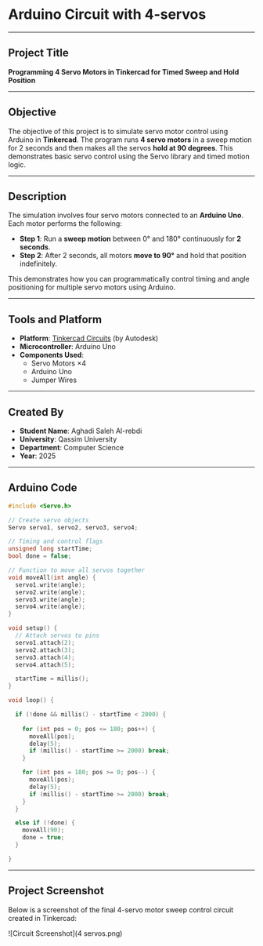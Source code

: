 # Arduino Circuit with 4-servos 

---

## Project Title  
**Programming 4 Servo Motors in Tinkercad for Timed Sweep and Hold Position**

---

## Objective  
The objective of this project is to simulate servo motor control using Arduino in **Tinkercad**. The program runs **4 servo motors** in a sweep motion for 2 seconds and then makes all the servos **hold at 90 degrees**. This demonstrates basic servo control using the Servo library and timed motion logic.

---

## Description  
The simulation involves four servo motors connected to an **Arduino Uno**. Each motor performs the following:

- **Step 1**: Run a **sweep motion**  between 0° and 180° continuously for **2 seconds**.
- **Step 2**: After 2 seconds, all motors **move to 90°** and hold that position indefinitely.

This demonstrates how you can programmatically control timing and angle positioning for multiple servo motors using Arduino.

---

## Tools and Platform  
- **Platform**: [Tinkercad Circuits](https://www.tinkercad.com) (by Autodesk)  
- **Microcontroller**: Arduino Uno  
- **Components Used**:
  - Servo Motors ×4  
  - Arduino Uno    
  - Jumper Wires  

---

## Created By  
- **Student Name**: Aghadi Saleh Al-rebdi  
- **University**: Qassim University  
- **Department**: Computer Science  
- **Year**: 2025  

---

## Arduino Code

```cpp
#include <Servo.h>

// Create servo objects
Servo servo1, servo2, servo3, servo4;

// Timing and control flags
unsigned long startTime;
bool done = false;

// Function to move all servos together
void moveAll(int angle) {
  servo1.write(angle);
  servo2.write(angle);
  servo3.write(angle);
  servo4.write(angle);
}

void setup() {
  // Attach servos to pins
  servo1.attach(2);
  servo2.attach(3);
  servo3.attach(4);
  servo4.attach(5);

  startTime = millis();
}

void loop() {

  if (!done && millis() - startTime < 2000) {
    
    for (int pos = 0; pos <= 180; pos++) {
      moveAll(pos);
      delay(5);
      if (millis() - startTime >= 2000) break;
    }

    for (int pos = 180; pos >= 0; pos--) {
      moveAll(pos);
      delay(5);
      if (millis() - startTime >= 2000) break;
    }
  }

  else if (!done) {
    moveAll(90);  
    done = true;  
  }

}
```

---

## Project Screenshot  
Below is a screenshot of the final 4-servo motor sweep control circuit created in Tinkercad:

![Circuit Screenshot](4 servos.png)

